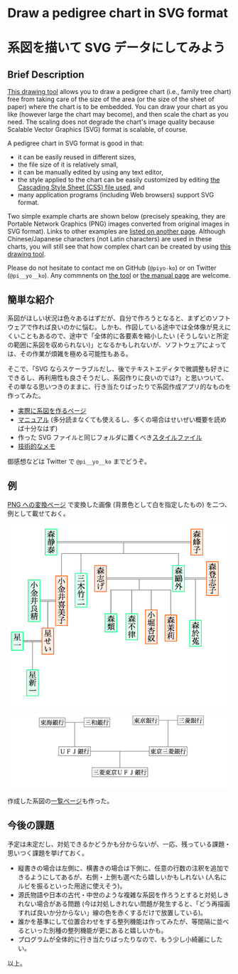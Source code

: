 # Draw a pedigree chart in SVG format
# 系図を描いて SVG データにしてみよう

## Brief Description
[This drawing tool](https://piyo-ko.github.io/pedigree/pedigree-en.html) allows you to draw a pedigree chart (i.e., family tree chart) free from taking care of the size of the area (or the size of the sheet of paper) where the chart is to be embedded.  You can draw your chart as you like (however large the chart may become), and then scale the chart as you need.  The scaling does not degrade the chart's image quality because Scalable Vector Graphics (SVG) format is scalable, of course. 

A pedigree chart in SVG format is good in that:

* it can be easily reused in different sizes, 
* the file size of it is relatively small, 
* it can be manually edited by using any text editor, 
* the style applied to the chart can be easily customized by editing [the Cascading Style Sheet (CSS) file used](https://piyo-ko.github.io/pedigree/pedigree_svg.css), and 
* many application programs (including Web browsers) support SVG format.

Two simple example charts are shown below (precisely speaking, they are Portable Network Graphics (PNG) images converted from original images in SVG format).  Links to other examples are [listed on another page](https://piyo-ko.github.io/fun/pedigree_examples_index.html).  Although Chinese/Japanese characters (not Latin characters) are used in these charts, you will still see that how complex chart can be created by using [this drawing tool](https://piyo-ko.github.io/pedigree/pedigree-en.html). 

Please do not hesitate to contact me on GitHub (`@piyo-ko`) or on Twitter (`@pi__yo__ko`).
Any commnents on [the tool](https://piyo-ko.github.io/pedigree/pedigree-en.html) or [the manual page](https://piyo-ko.github.io/pedigree/manual_en.html) are welcome.

## 簡単な紹介
系図がほしい状況は色々あるはずだが、自分で作ろうとなると、まずどのソフトウェアで作れば良いのかに悩む。しかも、作図している途中では全体像が見えにくいこともあるので、途中で「全体的に各要素を縮小したい (そうしないと所定の範囲に系図を収められない)」となるかもしれないが、ソフトウェアによっては、その作業が煩雑を極める可能性もある。

そこで、「SVG ならスケーラブルだし、後でテキストエディタで微調整も好きにできるし、再利用性も良さそうだし、系図作りに良いのでは?」と思いついて、その単なる思いつきのままに、行き当たりばったりで系図作成アプリ的なものを作ってみた。

* [実際に系図を作るページ](https://piyo-ko.github.io/pedigree/pedigree.html)
* [マニュアル](https://piyo-ko.github.io/pedigree/manual_ja.html) (多分読まなくても使えるし、多くの場合はせいぜい概要を読めば十分なはず)
* 作った SVG ファイルと同じフォルダに置くべき[スタイルファイル](https://piyo-ko.github.io/pedigree/pedigree_svg.css)
* [技術的なメモ](https://piyo-ko.github.io/pedigree/attributes.html)

御感想などは Twitter で `@pi__yo__ko` までどうぞ。

## 例
[PNG への変換ページ](https://piyo-ko.github.io/tools/svg2png.html) で変換した画像 (背景色として白を指定したもの) を二つ、例として載せておく。

![森鷗外と星新一が親戚だよという家系図](mori_hoshi_white.png)

![三菱東京UFJ銀行の来歴](mufg_white.png)

作成した系図の[一覧ページ](https://piyo-ko.github.io/fun/pedigree_examples_index.html)も作った。

## 今後の課題

予定は未定だし、対処できるかどうかも分からないが、一応、残っている課題・思いつく課題を挙げておく。

* 縦書きの場合は左側に、横書きの場合は下側に、任意の行数の注釈を追加できるようにしてあるが、右側・上側も選べたら嬉しいかもしれない (人名にルビを振るといった用途に使えそう)。
* 源氏物語や日本の古代・中世のような複雑な系図を作ろうとすると対処しきれない場合がある問題 (今は対処しきれない問題が発生すると、「どう再描画すれば良いか分からない」線の色を赤くするだけで放置している)。
* 誰かを基準にして位置合わせをする整列機能は作ってみたが、等間隔に並べるといった別種の整列機能が更にあると嬉しいかも。
* プログラムが全体的に行き当たりばったりなので、もう少し小綺麗にしたい。

以上。
